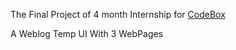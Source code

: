 The Final Project of 4 month Internship for [CodeBox](https://codebox.ir)

A Weblog Temp UI With 3 WebPages 